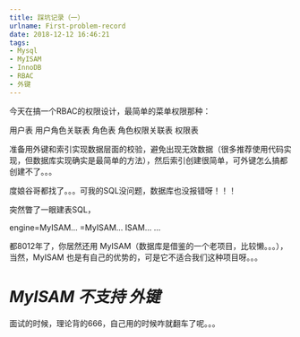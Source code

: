 ```yaml
---
title: 踩坑记录（一）
urlname: First-problem-record
date: 2018-12-12 16:46:21
tags:
- Mysql
- MyISAM
- InnoDB
- RBAC
- 外键
---
```

今天在搞一个RBAC的权限设计，最简单的菜单权限那种：

用户表
用户角色关联表
角色表
角色权限关联表
权限表

准备用外键和索引实现数据层面的校验，避免出现无效数据（很多推荐使用代码实现，但数据库实现确实是最简单的方法），然后索引创建很简单，可外键怎么搞都创建不了。。。


<!--more-->


度娘谷哥都找了。。。可我的SQL没问题，数据库也没报错呀！！！

突然瞥了一眼建表SQL，

engine=MyISAM...
=MyISAM...
ISAM...
...

都8012年了，你居然还用 MyISAM（数据库是借鉴的一个老项目，比较懒。。。），当然，MyISAM 也是有自己的优势的，可是它不适合我们这种项目呀。。。

# *MyISAM 不支持 外键*

面试的时候，理论背的666，自己用的时候咋就翻车了呢。。。